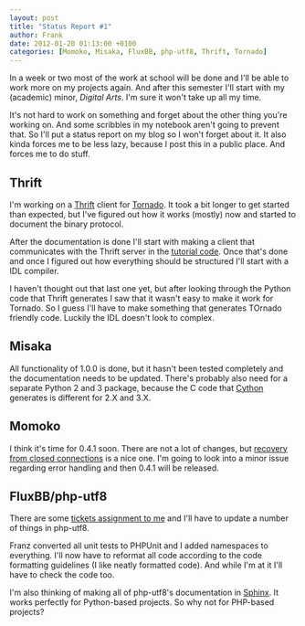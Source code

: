 ```yaml
---
layout: post
title: "Status Report #1"
author: Frank
date: 2012-01-20 01:13:00 +0100
categories: [Momoko, Misaka, FluxBB, php-utf8, Thrift, Tornado]
---
```


In a week or two most of the work at school will be done and I'll be able to
work more on my projects again. And after this semester I'll start with my
(academic) minor, *Digital Arts*. I'm sure it won't take up all my time.

It's not hard to work on something and forget about the other thing you're
working on. And some scribbles in my notebook aren't going to prevent that. So
I'll put a status report on my blog so I won't forget about it. It also kinda
forces me to be less lazy, because I post this in a public place. And forces
me to do stuff.


## Thrift

I'm working on a [Thrift][] client for [Tornado][]. It took a bit longer to get
started than expected, but I've figured out how it works (mostly) now and
started to document the binary protocol.

After the documentation is done I'll start with making a client that communicates
with the Thrift server in the [tutorial code][]. Once that's done and once I
figured out how everything should be structured I'll start with a IDL compiler.

I haven't thought out that last one yet, but after looking through the Python
code that Thrift generates I saw that it wasn't easy to make it work for Tornado.
So I guess I'll have to make something that generates TOrnado friendly code.
Luckily the IDL doesn't look to complex.


## Misaka

All functionality of 1.0.0 is done, but it hasn't been tested completely and the
documentation needs to be updated. There's probably also need for a separate
Python 2 and 3 package, because the C code that [Cython][] generates is
different for 2.X and 3.X.


## Momoko

I think it's time for 0.4.1 soon. There are not a lot of changes, but
[recovery from closed connections][recovery] is a nice one. I'm going to look
into a minor issue regarding error handling and then 0.4.1 will be released.


## FluxBB/php-utf8

There are some [tickets assignment to me][tickets] and I'll have to update a
number of things in php-utf8.

Franz converted all unit tests to PHPUnit and I added namespaces to everything.
I'll now have to reformat all code according to the code formatting guidelines
(I like neatly formatted code). And while I'm at it I'll have to check the code
too.

I'm also thinking of making all of php-utf8's documentation in [Sphinx][]. It
works perfectly for Python-based projects. So why not for PHP-based projects?


 [Thrift]: http://thrift.apache.org/
 [Tornado]: http://www.tornadoweb.org/
 [tutorial code]: http://svn.apache.org/viewvc/thrift/trunk/tutorial/py/
 [Cython]: http://cython.org/
 [recovery]: https://github.com/FSX/momoko/issues/11
 [tickets]: http://fluxbb.org/development/core/tickets/?q=&m=all&o=32&t=all&s=1&c=all&i=all
 [Sphinx]: http://sphinx.pocoo.org/
